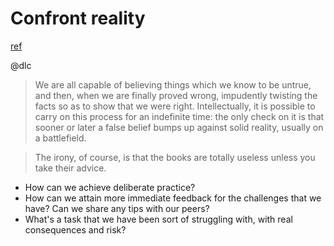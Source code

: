 # Confront reality
[ref](http://www.aaronsw.com/weblog/anders)

@dlc

> We are all capable of believing things which we know to be untrue, and then, when we are finally proved wrong, impudently twisting the facts so as to show that we were right. Intellectually, it is possible to carry on this process for an indefinite time: the only check on it is that sooner or later a false belief bumps up against solid reality, usually on a battlefield.

> The irony, of course, is that the books are totally useless unless you take their advice.

- How can we achieve deliberate practice? 
- How can we attain more immediate feedback for the challenges that we have? Can we share any tips with our peers?
- What's a task that we have been sort of struggling with, with real consequences and risk?

